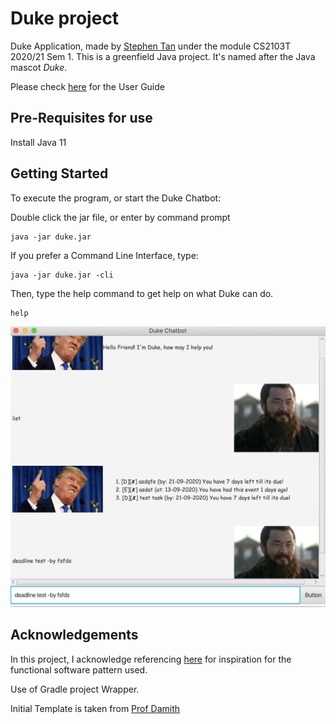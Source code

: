 # Duke project 
Duke Application, made by [Stephen Tan](https://www.linkedin.com/in/stephen-tan-hin-khai/) under 
the module CS2103T 2020/21 Sem 1.
This is  a greenfield Java project. It's named after the Java mascot _Duke_. 

Please check [here](docs/README.md) for the User Guide

## Pre-Requisites for use
Install Java 11
## Getting Started
To execute the program, or start the Duke Chatbot: 

Double click the jar file, or enter by command prompt 
```
java -jar duke.jar
```
If you prefer a Command Line Interface, type: 
```
java -jar duke.jar -cli 
```
Then, type the help command to get help on what Duke can do.
```
help
```

![Duke UI](docs/Ui.png)

## Acknowledgements
In this project, I acknowledge referencing [here](https://github.com/JoeyChenSmart/ip)
for inspiration for the functional software pattern used.

Use of Gradle project Wrapper.

Initial Template is taken from [Prof Damith](https://github.com/damithc)